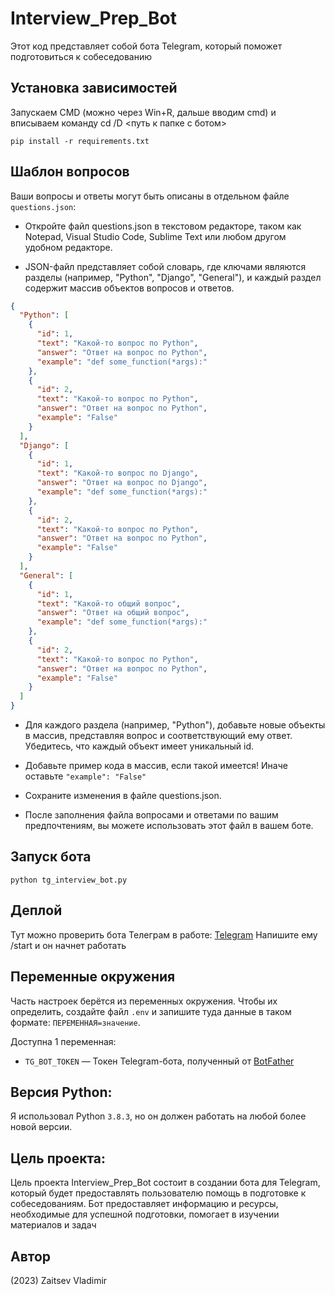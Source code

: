 # Interview_Prep_Bot

Этот код представляет собой бота Telegram, который поможет подготовиться к собеседованию

## Установка зависимостей

Запускаем CMD (можно через Win+R, дальше вводим cmd) и вписываем команду cd /D <путь к папке с ботом>

```
pip install -r requirements.txt
```

## Шаблон вопросов
Ваши вопросы и ответы могут быть описаны в отдельном файле `questions.json`:

- Откройте файл questions.json в текстовом редакторе, таком как Notepad, Visual Studio Code, Sublime Text или любом другом удобном редакторе.

- JSON-файл представляет собой словарь, где ключами являются разделы (например, "Python", "Django", "General"), и каждый раздел содержит массив объектов вопросов и ответов.

```json
{
  "Python": [
    {
      "id": 1,
      "text": "Какой-то вопрос по Python",
      "answer": "Ответ на вопрос по Python",
      "example": "def some_function(*args):"
    },
    {
      "id": 2,
      "text": "Какой-то вопрос по Python",
      "answer": "Ответ на вопрос по Python",
      "example": "False"
    }
  ],
  "Django": [
    {
      "id": 1,
      "text": "Какой-то вопрос по Django",
      "answer": "Ответ на вопрос по Django",
      "example": "def some_function(*args):"
    },
    {
      "id": 2,
      "text": "Какой-то вопрос по Python",
      "answer": "Ответ на вопрос по Python",
      "example": "False"
    }
  ],
  "General": [
    {
      "id": 1,
      "text": "Какой-то общий вопрос",
      "answer": "Ответ на общий вопрос",
      "example": "def some_function(*args):"
    },
    {
      "id": 2,
      "text": "Какой-то вопрос по Python",
      "answer": "Ответ на вопрос по Python",
      "example": "False"
    }
  ]
}
```
- Для каждого раздела (например, "Python"), добавьте новые объекты в массив, представляя вопрос и соответствующий ему ответ. Убедитесь, что каждый объект имеет уникальный id.

- Добавьте пример кода в массив, если такой имеется! Иначе оставьте ```"example": "False"```

- Сохраните изменения в файле questions.json.

- После заполнения файла вопросами и ответами по вашим предпочтениям, вы можете использовать этот файл в вашем боте.

## Запуск бота 

```
python tg_interview_bot.py
```

## Деплой

Тут можно проверить бота Телеграм в работе: [Telegram](https://t.me/interview_py_bot)
Напишите ему /start и он начнет работать

## Переменные окружения

Часть настроек берётся из переменных окружения. Чтобы их определить, создайте файл `.env` и запишите туда данные в таком формате: `ПЕРЕМЕННАЯ=значение`.

Доступна 1 переменная:
- `TG_BOT_TOKEN` — Токен Telegram-бота, полученный от [BotFather](https://t.me/BotFather)

## Версия Python: 
Я использовал Python `3.8.3`, но он должен работать на любой более новой версии.

## Цель проекта:
Цель проекта Interview_Prep_Bot состоит в создании бота для Telegram, который будет предоставлять пользователю помощь в подготовке к собеседованиям. Бот предоставляет информацию и ресурсы, необходимые для успешной подготовки, помогает в изучении материалов и задач

## Автор
(2023) Zaitsev Vladimir
